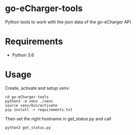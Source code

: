 # go-eCharger-tools
Python tools to work with the json data of the go-eCharger API

# Requirements
* Python 3.6

# Usage
Create, activate and setup venv:

```
cd go-eCharger-tools
python3 -m venv ./venv
source venv/bin/activate
pip install -r requirements.txt
```

Then set the right hostname in get_status.py and call

```
python3 get_status.py
```
